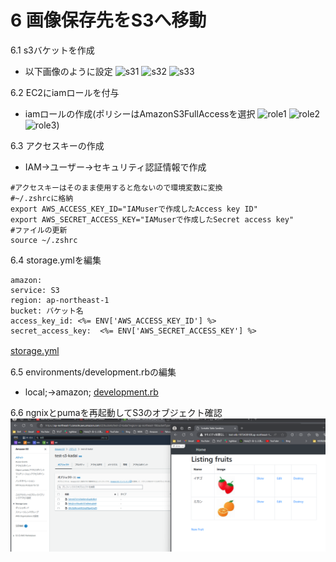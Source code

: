 # 6 画像保存先をS3へ移動
6.1 s3バケットを作成 

- 以下画像のように設定 
![s31]() 
![s32]() 
![s33]() 

6.2 EC2にiamロールを付与
- iamロールの作成(ポリシーはAmazonS3FullAccessを選択 
![role1]() 
![role2]() 
![role3]()) 

6.3 アクセスキーの作成 
- IAM→ユーザー→セキュリティ認証情報で作成 
```bash:title 
#アクセスキーはそのまま使用すると危ないので環境変数に変換 
#~/.zshrcに格納 
export AWS_ACCESS_KEY_ID="IAMuserで作成したAccess key ID" 
export AWS_SECRET_ACCESS_KEY="IAMuserで作成したSecret access key" 
#ファイルの更新　
source ~/.zshrc 
```
6.4 storage.ymlを編集 
```bash:title 
amazon:
service: S3
region: ap-northeast-1 
bucket: バケット名
access_key_id: <%= ENV['AWS_ACCESS_KEY_ID'] %>
secret_access_key:  <%= ENV['AWS_SECRET_ACCESS_KEY'] %> 
``` 
[storage.yml](img5/step6/storage.yml)　　

6.5 environments/development.rbの編集 
- local;→amazon; 
[development.rb](img5/step6/development.rb) 

6.6 ngnixとpumaを再起動してS3のオブジェクト確認 
![s3](img5/step6/s3.png)



